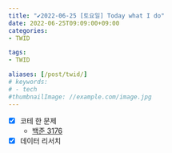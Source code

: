 ```yaml
---
title: "✔2022-06-25 [토요일] Today what I do"
date: 2022-06-25T09:09:00+09:00
categories:
- TWID

tags:
- TWID

aliases: [/post/twid/]
# keywords:
# - tech
#thumbnailImage: //example.com/image.jpg
---
```

<!--more-->

- [x] 코테 한 문제
    - [백준 3176](https://www.acmicpc.net/problem/3176)
- [x] 데이터 리서치